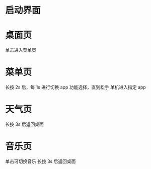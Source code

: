 # 启动界面

# 桌面页

单击进入菜单页

# 菜单页

长按 2s 后，每 1s 进行切换 app 功能选择，直到松手
单机进入指定 app

# 天气页

长按 3s 后返回桌面

# 音乐页

单击可切换音乐
长按 3s 后返回桌面
